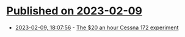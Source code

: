 # [Published on 2023-02-09](index.md)

* [2023-02-09, 18:07:56](https://news.ycombinator.com/item?id=34728405) - [The $20 an hour Cessna 172 experiment](https://airfactsjournal.com/2020/11/the-20-an-hour-cessna-172-experiment/)
